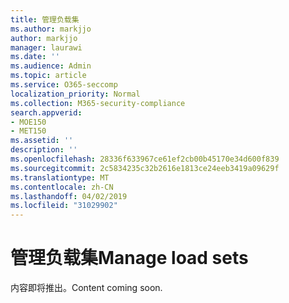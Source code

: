 ```yaml
---
title: 管理负载集
ms.author: markjjo
author: markjjo
manager: laurawi
ms.date: ''
ms.audience: Admin
ms.topic: article
ms.service: O365-seccomp
localization_priority: Normal
ms.collection: M365-security-compliance
search.appverid:
- MOE150
- MET150
ms.assetid: ''
description: ''
ms.openlocfilehash: 28336f633967ce61ef2cb00b45170e34d600f839
ms.sourcegitcommit: 2c5834235c32b2616e1813ce24eeb3419a09629f
ms.translationtype: MT
ms.contentlocale: zh-CN
ms.lasthandoff: 04/02/2019
ms.locfileid: "31029902"
---
```

# <a name="manage-load-sets"></a><span data-ttu-id="c6ada-102">管理负载集</span><span class="sxs-lookup"><span data-stu-id="c6ada-102">Manage load sets</span></span>

<span data-ttu-id="c6ada-103">内容即将推出。</span><span class="sxs-lookup"><span data-stu-id="c6ada-103">Content coming soon.</span></span>